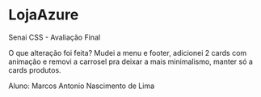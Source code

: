 # LojaAzure
Senai CSS - Avaliação Final 

O que alteração foi feita?
Mudei a menu e footer, adicionei 2 cards com animação e removi a carrosel pra deixar a mais minimalismo, manter só a cards produtos.

Aluno: Marcos Antonio Nascimento de Lima
